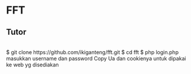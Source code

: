 # FFT

## Tutor
<br>
$ git clone https://github.com/ikiganteng/fft.git
$ cd fft
$ php login.php
masukkan username dan password
Copy Ua dan cookienya untuk dipakai ke web yg disediakan
